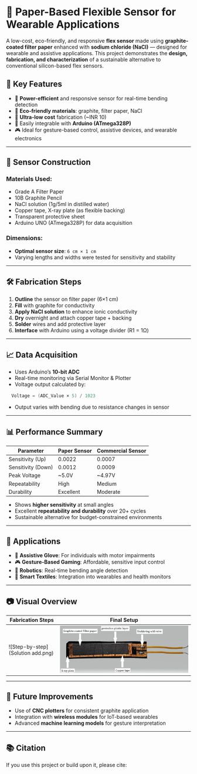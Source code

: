 # 📄 Paper-Based Flexible Sensor for Wearable Applications

A low-cost, eco-friendly, and responsive **flex sensor** made using **graphite-coated filter paper** enhanced with **sodium chloride (NaCl)** — designed for wearable and assistive applications. This project demonstrates the **design, fabrication, and characterization** of a sustainable alternative to conventional silicon-based flex sensors.

## 📌 Key Features

- 🔋 **Power-efficient** and responsive sensor for real-time bending detection  
- 🌿 **Eco-friendly materials**: graphite, filter paper, NaCl  
- 💸 **Ultra-low cost** fabrication (~INR 10)  
- 🔧 Easily integrable with **Arduino (ATmega328P)**  
- 🎮 Ideal for gesture-based control, assistive devices, and wearable electronics  

---

## 🧪 Sensor Construction

### Materials Used:
- Grade A Filter Paper  
- 10B Graphite Pencil  
- NaCl solution (1g/5ml in distilled water)  
- Copper tape, X-ray plate (as flexible backing)  
- Transparent protective sheet  
- Arduino UNO (ATmega328P) for data acquisition  

### Dimensions:
- **Optimal sensor size**: `6 cm × 1 cm`  
- Varying lengths and widths were tested for sensitivity and stability

---

## 🛠️ Fabrication Steps

1. **Outline** the sensor on filter paper (6×1 cm)
2. **Fill** with graphite for conductivity
3. **Apply NaCl solution** to enhance ionic conductivity
4. **Dry** overnight and attach copper tape + backing
5. **Solder** wires and add protective layer
6. **Interface** with Arduino using a voltage divider (R1 = 1Ω)

---

## 📈 Data Acquisition

- Uses Arduino’s **10-bit ADC**
- Real-time monitoring via Serial Monitor & Plotter
- Voltage output calculated by:
```cpp
  Voltage = (ADC_Value × 5) / 1023
```
- Output varies with bending due to resistance changes in sensor

---

## 📊 Performance Summary

| Parameter        | Paper Sensor | Commercial Sensor |
|------------------|--------------|-------------------|
| Sensitivity (Up) | 0.0022       | 0.0007            |
| Sensitivity (Down) | 0.0012     | 0.0009            |
| Peak Voltage     | ~5.0V        | ~4.97V            |
| Repeatability    | High         | Medium            |
| Durability       | Excellent    | Moderate          |

- Shows **higher sensitivity** at small angles  
- Excellent **repeatability and durability** over 20+ cycles  
- Sustainable alternative for budget-constrained environments

---

## 🚀 Applications

- 🤖 **Assistive Glove**: For individuals with motor impairments  
- 🎮 **Gesture-Based Gaming**: Affordable, sensitive input control  
- 🦾 **Robotics**: Real-time bending angle detection  
- 🧥 **Smart Textiles**: Integration into wearables and health monitors  

---

## 📷 Visual Overview

| Fabrication Steps | Final Setup |
|------------------|-------------|
| ![Step-by-step](Solution add.png) | ![Final Sensor](images/flex_sensor_pointing.png) |


---

## 🧠 Future Improvements

- Use of **CNC plotters** for consistent graphite application  
- Integration with **wireless modules** for IoT-based wearables  
- Advanced **machine learning models** for gesture interpretation  

---

## 📚 Citation

If you use this project or build upon it, please cite:


